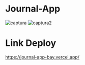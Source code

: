 # Journal-App
![captura](https://i.imgur.com/CnUAjWJ.png)
![captura2](https://i.imgur.com/CnUAjWJ.png)

# Link Deploy
https://journal-app-bay.vercel.app/
